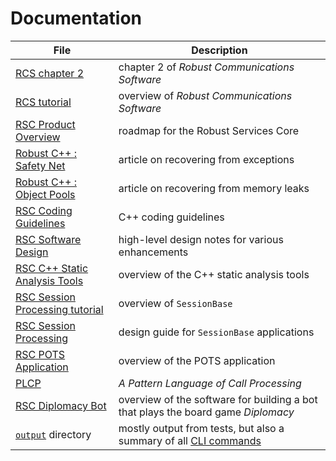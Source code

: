 # Documentation

File | Description
---- | -----------
[RCS chapter 2](/docs/RCS-chapter-2.pdf) | chapter 2 of *Robust Communications Software*
[RCS tutorial](/docs/RCS-tutorial.pdf) | overview of *Robust Communications Software*
[RSC Product Overview](/docs/RSC-Product-Overview.pdf) | roadmap for the Robust Services Core
[Robust C++ : Safety Net](https://www.codeproject.com/Articles/5165710/Robust-Cplusplus-Safety-Net) | article on recovering from exceptions
[Robust C++ : Object Pools](https://www.codeproject.com/Articles/5166096/Robust-Cplusplus-Object-Pools) | article on recovering from memory leaks
[RSC Coding Guidelines](/docs/RSC-Coding-Guidelines.md) | C++ coding guidelines
[RSC Software Design](/docs/RSC-Software-Design.pdf) | high-level design notes for various enhancements
[RSC C++ Static Analysis Tools](/docs/RSC-Cpp-Static-Analysis-Tools.md) | overview of the C++ static analysis tools
[RSC Session Processing tutorial](/docs/RSC-Session-Processing-tutorial.pdf) | overview of `SessionBase`
[RSC Session Processing](/docs/RSC-Session-Processing.pdf) | design guide for `SessionBase` applications
[RSC POTS Application](/docs/RSC-POTS-Application.md) | overview of the POTS application
[PLCP](/docs/PLCP.pdf) | *A Pattern Language of Call Processing*
[RSC Diplomacy Bot](/docs/RSC-Diplomacy.md) | overview of the software for building a bot that plays the board game *Diplomacy*
[`output`](/output) directory | mostly output from tests, but also a summary of all [CLI commands](/output/help.cli.txt)
